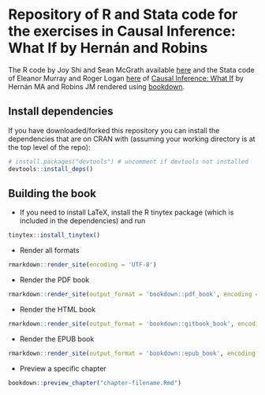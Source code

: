 # Repository of R and Stata code for the exercises in Causal Inference: What If by Hernán and Robins

The R code by Joy Shi and Sean McGrath available [here](https://cdn1.sph.harvard.edu/wp-content/uploads/sites/1268/1268/20/Rcode_CIpart2.zip) and the Stata code of Eleanor Murray and Roger Logan [here](https://cdn1.sph.harvard.edu/wp-content/uploads/sites/1268/2019/11/stata_part2.zip) of [Causal Inference: What If](https://www.hsph.harvard.edu/miguel-hernan/causal-inference-book/) by Hernán MA and Robins JM rendered using [bookdown](https://bookdown.org/).

## Install dependencies
If you have downloaded/forked this repository you can install the dependencies that are on CRAN with (assuming your working directory is at the top level of the repo):
```r
# install.packages("devtools") # uncomment if devtools not installed
devtools::install_deps()
```

## Building the book

- If you need to install LaTeX, install the R tinytex package (which is included in the dependencies) and run
``` r
tinytex::install_tinytex()
```

- Render all formats
```r
rmarkdown::render_site(encoding = 'UTF-8')
```

- Render the PDF book
``` r
rmarkdown::render_site(output_format = 'bookdown::pdf_book', encoding = 'UTF-8')
```

- Render the HTML book
``` r
rmarkdown::render_site(output_format = 'bookdown::gitbook_book', encoding = 'UTF-8')
```

- Render the EPUB book
```r
rmarkdown::render_site(output_format = 'bookdown::epub_book', encoding = 'UTF-8')
```

- Preview a specific chapter
``` r
bookdown::preview_chapter("chapter-filename.Rmd")
```